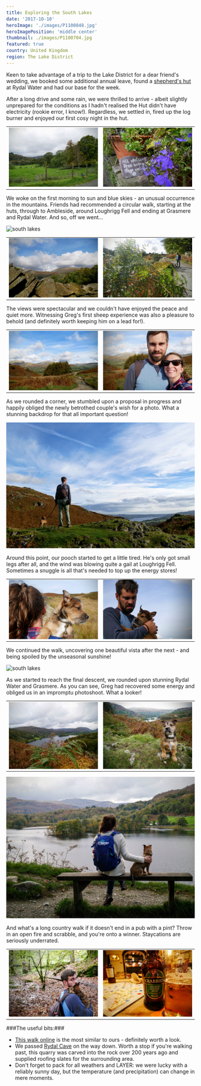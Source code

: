```yaml
---
title: Exploring the South Lakes
date: '2017-10-10'
heroImage: './images/P1100848.jpg'
heroImagePosition: 'middle center'
thumbnail: ./images/P1100704.jpg
featured: true
country: United Kingdom
region: The Lake District
---
```


Keen to take advantage of a trip to the Lake District for a dear friend's wedding, we booked some additional annual leave, found a [shepherd's hut](https://www.theherdwickhuts.co.uk/) at Rydal Water and had our base for the week.

After a long drive and some rain, we were thrilled to arrive - albeit slightly unprepared for the conditions as I hadn't realised the Hut didn't have electricity (rookie error, I know!). Regardless, we settled in, fired up the log burner and enjoyed our first cosy night in the hut.

|                                       |                                       |
| ------------------------------------- | ------------------------------------- |
| ![south lakes](./images/P1100615.jpg) | ![south lakes](./images/P1100638.jpg) |

We woke on the first morning to sun and blue skies - an unusual occurrence in the mountains. Friends had recommended a circular walk, starting at the huts, through to Ambleside, around Loughrigg Fell and ending at Grasmere and Rydal Water. And so, off we went...

![south lakes](./images/P1100661.jpg)

|                                       |                                       |
| ------------------------------------- | ------------------------------------- |
| ![south lakes](./images/P1100675.jpg) | ![south lakes](./images/P1100679.jpg) |

The views were spectacular and we couldn't have enjoyed the peace and quiet more. Witnessing Greg's first sheep experience was also a pleasure to behold (and definitely worth keeping him on a lead for!).

|                                       |                                       |
| ------------------------------------- | ------------------------------------- |
| ![south lakes](./images/P1100688.jpg) | ![south lakes](./images/P1100692.jpg) |

As we rounded a corner, we stumbled upon a proposal in progress and happily obliged the newly betrothed couple's wish for a photo. What a stunning backdrop for that all important question!

![south lakes](./images/P1100704.jpg)

Around this point, our pooch started to get a little tired. He's only got small legs after all, and the wind was blowing quite a gail at Loughrigg Fell. Sometimes a snuggle is all that's needed to top up the energy stores!

|                                       |                                       |
| ------------------------------------- | ------------------------------------- |
| ![south lakes](./images/P1100726.jpg) | ![south lakes](./images/P1100740.jpg) |

We continued the walk, uncovering one beautiful vista after the next - and being spoiled by the unseasonal sunshine!

![south lakes](./images/P1100786.jpg)

As we started to reach the final descent, we rounded upon stunning Rydal Water and Grasmere. As you can see, Greg had recovered some energy and obliged us in an impromptu photoshoot. What a looker!

|                                       |                                       |
| ------------------------------------- | ------------------------------------- |
| ![south lakes](./images/P1100840.jpg) | ![south lakes](./images/P1100848.jpg) |

![south lakes](./images/P1110036.jpg)

And what's a long country walk if it doesn't end in a pub with a pint? Throw in an open fire and scrabble, and you're onto a winner. Staycations are seriously underrated.

|                                       |                                       |
| ------------------------------------- | ------------------------------------- |
| ![south lakes](./images/P1110056.jpg) | ![south lakes](./images/P1110067.jpg) |

###The useful bits:###

- [This walk online](https://www.walkingbritain.co.uk/walk-3075-description) is the most similar to ours - definitely worth a look.
- We passed [Rydal Cave](http://www.english-lakes.com/rydal_cave.html) on the way down. Worth a stop if you're walking past, this quarry was carved into the rock over 200 years ago and supplied roofing slates for the surrounding area.
- Don't forget to pack for all weathers and LAYER: we were lucky with a reliably sunny day, but the temperature (and precipitation) can change in mere moments.
